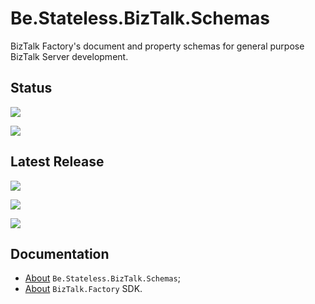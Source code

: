 ﻿# Be.Stateless.BizTalk.Schemas

BizTalk Factory's document and property schemas for general purpose BizTalk Server development.

## Status

[![][pipeline.ci.badge]][pipeline.ci]

[![][pipeline.mr.badge]][pipeline.mr]

## Latest Release

[![][nuget.badge]][nuget]

[![][nuget.unit.badge]][nuget.unit]

[![][release.badge]][release]

## Documentation

- [About][doc.this] `Be.Stateless.BizTalk.Schemas`;
- [About][doc.main] `BizTalk.Factory` SDK.

<!-- links -->

[doc.main]: https://www.stateless.be/ "BizTalk.Factory SDK"
[doc.this]: https://www.stateless.be/BizTalk/Schemas "Be.Stateless.BizTalk.Schemas"
[github]: https://github.com/icraftsoftware/Be.Stateless.BizTalk.Schemas "Be.Stateless.BizTalk.Schemas GitHub Repository"
[github.badge]: https://img.shields.io/static/v1?label=Repository&message=Be.Stateless.BizTalk.Schemas&logo=github
[nuget]: https://www.nuget.org/packages/Be.Stateless.BizTalk.Schemas "Be.Stateless.BizTalk.Schemas NuGet Package"
[nuget.badge]: https://img.shields.io/nuget/v/Be.Stateless.BizTalk.Schemas.svg?label=Be.Stateless.BizTalk.Schemas&style=flat&logo=nuget
[nuget.unit]: https://www.nuget.org/packages/Be.Stateless.BizTalk.Schema.Unit "Be.Stateless.BizTalk.Schemas.Unit NuGet Package"
[nuget.unit.badge]: https://img.shields.io/nuget/v/Be.Stateless.BizTalk.Schema.Unit.svg?label=Be.Stateless.BizTalk.Schema.Unit&style=flat&logo=nuget
[pipeline.ci]: https://dev.azure.com/icraftsoftware/be.stateless/_build/latest?definitionId=71&branchName=master "Azure DevOps Continuous Integration Build Pipeline"
[pipeline.ci.badge]: https://dev.azure.com/icraftsoftware/be.stateless/_apis/build/status/Be.Stateless.BizTalk.Schemas%20Continuous%20Integration?branchName=master&label=Continuous%20Integration%20Build
[pipeline.mr]: https://dev.azure.com/icraftsoftware/be.stateless/_build/latest?definitionId=72&branchName=master "Azure DevOps Release Build Pipeline"
[pipeline.mr.badge]: https://dev.azure.com/icraftsoftware/be.stateless/_apis/build/status/Be.Stateless.BizTalk.Schemas%20Manual%20Release?branchName=master&label=Manual%20Release%20Build
[release]: https://github.com/icraftsoftware/Be.Stateless.BizTalk.Schemas/releases/latest "Be.Stateless.BizTalk.Schemas Release"
[release.badge]: https://img.shields.io/github/v/release/icraftsoftware/Be.Stateless.BizTalk.Schemas?label=Release&logo=github

